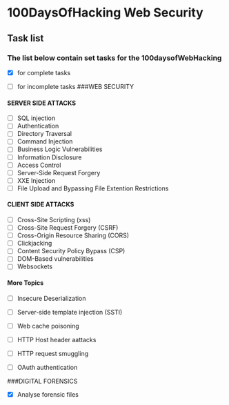 # 100DaysOfHacking Web Security
## Task list 

### The list below contain set tasks for the 100daysofWebHacking 

-  [x] for complete tasks  

-  [ ] for incomplete tasks 
###WEB SECURITY



#### SERVER SIDE ATTACKS
* [ ] SQL injection
* [ ] Authentication
* [ ] Directory Traversal
* [ ] Command Injection
* [ ] Business Logic Vulnerabilities
* [ ] Information Disclosure
* [ ] Access Control
* [ ] Server-Side Request Forgery
* [ ] XXE Injection
* [ ] File Upload and Bypassing File Extention Restrictions

#### CLIENT SIDE ATTACKS
* [ ] Cross-Site Scripting (xss)
* [ ] Cross-Site Request Forgery (CSRF)
* [ ] Cross-Origin Resource Sharing (CORS)
* [ ] Clickjacking
* [ ] Content Security Policy Bypass (CSP)
* [ ] DOM-Based vulnerabilities
* [ ] Websockets

#### More Topics
* [ ] Insecure Deserialization
* [ ] Server-side template injection (SSTI)
* [ ] Web cache poisoning
* [ ] HTTP Host header aattacks
* [ ] HTTP request smuggling
* [ ] OAuth authentication


###DIGITAL FORENSICS
*[X] Analyse forensic files